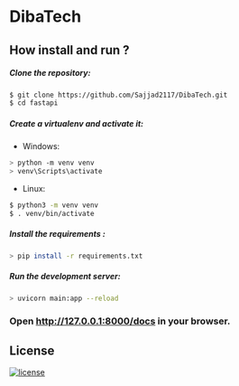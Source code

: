 # DibaTech

## How install and run ?

##### Clone the repository:
```bash
$ git clone https://github.com/Sajjad2117/DibaTech.git
$ cd fastapi
```
##### Create a virtualenv and activate it:
* Windows:
```bash
> python -m venv venv
> venv\Scripts\activate
```
* Linux:
```bash
$ python3 -m venv venv
$ . venv/bin/activate
```
##### Install the requirements :
```bash
> pip install -r requirements.txt
``` 
##### Run the development server:
```bash
> uvicorn main:app --reload
``` 
### Open http://127.0.0.1:8000/docs in your browser. 

## License
[![license](https://img.shields.io/github/license/DAVFoundation/captain-n3m0.svg?style=flat-square)](https://github.com/DAVFoundation/captain-n3m0/blob/master/LICENSE)
